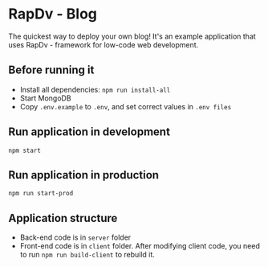 # RapDv - Blog

The quickest way to deploy your own blog! It's an example application that uses RapDv - framework for low-code web development.

## Before running it
- Install all dependencies: `npm run install-all`  
- Start MongoDB
- Copy `.env.example` to `.env`, and set correct values in `.env files`

## Run application in development
`npm start`

## Run application in production
`npm run start-prod`

## Application structure
- Back-end code is in `server` folder
- Front-end code is in `client` folder. After modifying client code, you need to run `npm run build-client` to rebuild it.